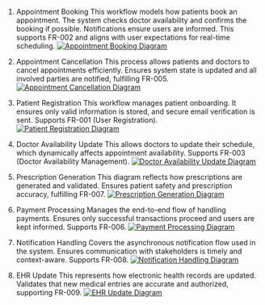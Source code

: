 1. Appointment Booking
This workflow models how patients book an appointment. The system checks doctor availability and confirms the booking if possible. Notifications ensure users are informed. This supports FR-002 and aligns with user expectations for real-time scheduling.
[![Appointment Booking Diagram](https://github.com/nenenokuthula/AI-Medical-System/blob/main/Appointment%20Booking%20Diagram.png?raw=true)](https://github.com/nenenokuthula/AI-Medical-System/blob/main/Appointment%20Booking%20Diagram.png)


2. Appointment Cancellation
This process allows patients and doctors to cancel appointments efficiently. Ensures system state is updated and all involved parties are notified, fulfilling FR-005.
[![Appointment Cancellation Diagram](https://github.com/nenenokuthula/AI-Medical-System/blob/main/Appiontment%20Cancellation%20Diagram.png?raw=true)](https://github.com/nenenokuthula/AI-Medical-System/blob/main/Appiontment%20Cancellation%20Diagram.png)


3. Patient Registration
This workflow manages patient onboarding. It ensures only valid information is stored, and secure email verification is sent. Supports FR-001 (User Registration).
[![Patient Registration Diagram](https://github.com/nenenokuthula/AI-Medical-System/blob/main/Patient%20Registration%20Diagram.png?raw=true)](https://github.com/nenenokuthula/AI-Medical-System/blob/main/Patient%20Registration%20Diagram.png)


4. Doctor Availability Update
This allows doctors to update their schedule, which dynamically affects appointment availability. Supports FR-003 (Doctor Availability Management).
[![Doctor Availability Update Diagram](https://github.com/nenenokuthula/AI-Medical-System/blob/main/Doctor%20Availability%20Update%20Diagram.png?raw=true)](https://github.com/nenenokuthula/AI-Medical-System/blob/main/Doctor%20Availability%20Update%20Diagram.png)


5. Prescription Generation
This diagram reflects how prescriptions are generated and validated. Ensures patient safety and prescription accuracy, fulfilling FR-007.
[![Prescription Generation Diagram](https://github.com/nenenokuthula/AI-Medical-System/blob/main/Prescription%20Generation%20Diagram.png?raw=true)](https://github.com/nenenokuthula/AI-Medical-System/blob/main/Prescription%20Generation%20Diagram.png)


6. Payment Processing
Manages the end-to-end flow of handling payments. Ensures only successful transactions proceed and users are kept informed. Supports FR-006.
[![Payment Processing Diagram](https://github.com/nenenokuthula/AI-Medical-System/blob/main/Payment%20Processing%20Diagram.png?raw=true)](https://github.com/nenenokuthula/AI-Medical-System/blob/main/Payment%20Processing%20Diagram.png)


7. Notification Handling
Covers the asynchronous notification flow used in the system. Ensures communication with stakeholders is timely and context-aware. Supports FR-008.
[![Notification Handling Diagram](https://github.com/nenenokuthula/AI-Medical-System/blob/main/Notification%20Handling%20Diagram.png?raw=true)](https://github.com/nenenokuthula/AI-Medical-System/blob/main/Notification%20Handling%20Diagram.png)


8. EHR Update
This represents how electronic health records are updated. Validates that new medical entries are accurate and authorized, supporting FR-009.
[![EHR Update Diagram](https://github.com/nenenokuthula/AI-Medical-System/blob/main/EHR%20Update.png?raw=true)](https://github.com/nenenokuthula/AI-Medical-System/blob/main/EHR%20Update.png)


